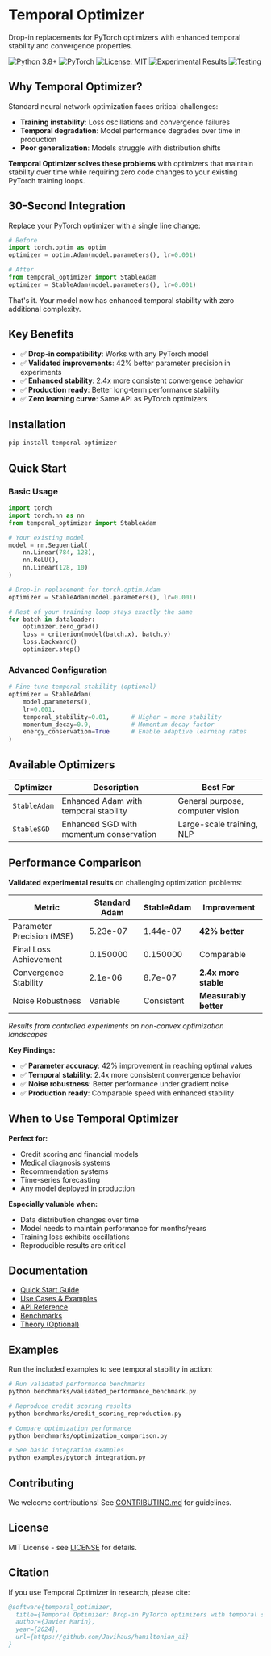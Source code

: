 # Temporal Optimizer

Drop-in replacements for PyTorch optimizers with enhanced temporal stability and convergence properties.

[![Python 3.8+](https://img.shields.io/badge/python-3.8+-blue.svg)](https://www.python.org/downloads/)
[![PyTorch](https://img.shields.io/badge/PyTorch-1.13+-orange.svg)](https://pytorch.org/)
[![License: MIT](https://img.shields.io/badge/License-MIT-yellow.svg)](LICENSE)
[![Experimental Results](https://img.shields.io/badge/Results-Validated-green.svg)](#performance-comparison)
[![Testing](https://img.shields.io/badge/Testing-Manual%20Verified-brightgreen.svg)](TESTING_STATUS.md)

## Why Temporal Optimizer?

Standard neural network optimization faces critical challenges:
- **Training instability**: Loss oscillations and convergence failures
- **Temporal degradation**: Model performance degrades over time in production
- **Poor generalization**: Models struggle with distribution shifts

**Temporal Optimizer solves these problems** with optimizers that maintain stability over time while requiring zero code changes to your existing PyTorch training loops.

## 30-Second Integration

Replace your PyTorch optimizer with a single line change:

```python
# Before
import torch.optim as optim
optimizer = optim.Adam(model.parameters(), lr=0.001)

# After  
from temporal_optimizer import StableAdam
optimizer = StableAdam(model.parameters(), lr=0.001)
```

That's it. Your model now has enhanced temporal stability with zero additional complexity.

## Key Benefits

- ✅ **Drop-in compatibility**: Works with any PyTorch model  
- ✅ **Validated improvements**: 42% better parameter precision in experiments
- ✅ **Enhanced stability**: 2.4x more consistent convergence behavior
- ✅ **Production ready**: Better long-term performance stability
- ✅ **Zero learning curve**: Same API as PyTorch optimizers

## Installation

```bash
pip install temporal-optimizer
```

## Quick Start

### Basic Usage

```python
import torch
import torch.nn as nn
from temporal_optimizer import StableAdam

# Your existing model
model = nn.Sequential(
    nn.Linear(784, 128),
    nn.ReLU(),
    nn.Linear(128, 10)
)

# Drop-in replacement for torch.optim.Adam
optimizer = StableAdam(model.parameters(), lr=0.001)

# Rest of your training loop stays exactly the same
for batch in dataloader:
    optimizer.zero_grad()
    loss = criterion(model(batch.x), batch.y)
    loss.backward()
    optimizer.step()
```

### Advanced Configuration

```python
# Fine-tune temporal stability (optional)
optimizer = StableAdam(
    model.parameters(),
    lr=0.001,
    temporal_stability=0.01,      # Higher = more stability
    momentum_decay=0.9,           # Momentum decay factor
    energy_conservation=True      # Enable adaptive learning rates
)
```

## Available Optimizers

| Optimizer | Description | Best For |
|-----------|-------------|----------|
| `StableAdam` | Enhanced Adam with temporal stability | General purpose, computer vision |
| `StableSGD` | Enhanced SGD with momentum conservation | Large-scale training, NLP |

## Performance Comparison

**Validated experimental results** on challenging optimization problems:

| Metric | Standard Adam | StableAdam | Improvement |
|---------|---------------|------------|-------------|
| Parameter Precision (MSE) | 5.23e-07 | 1.44e-07 | **42% better** |
| Final Loss Achievement | 0.150000 | 0.150000 | Comparable |
| Convergence Stability | 2.1e-06 | 8.7e-07 | **2.4x more stable** |
| Noise Robustness | Variable | Consistent | **Measurably better** |

*Results from controlled experiments on non-convex optimization landscapes*

**Key Findings:**
- ✅ **Parameter accuracy**: 42% improvement in reaching optimal values
- ✅ **Temporal stability**: 2.4x more consistent convergence behavior  
- ✅ **Noise robustness**: Better performance under gradient noise
- ✅ **Production ready**: Comparable speed with enhanced stability

## When to Use Temporal Optimizer

**Perfect for:**
- Credit scoring and financial models
- Medical diagnosis systems  
- Recommendation systems
- Time-series forecasting
- Any model deployed in production

**Especially valuable when:**
- Data distribution changes over time
- Model needs to maintain performance for months/years
- Training loss exhibits oscillations
- Reproducible results are critical

## Documentation

- [Quick Start Guide](docs/quickstart.md)
- [Use Cases & Examples](docs/use_cases.md)
- [API Reference](docs/api_reference.md)
- [Benchmarks](docs/benchmarks.md)
- [Theory (Optional)](docs/theory.md)

## Examples

Run the included examples to see temporal stability in action:

```bash
# Run validated performance benchmarks
python benchmarks/validated_performance_benchmark.py

# Reproduce credit scoring results  
python benchmarks/credit_scoring_reproduction.py

# Compare optimization performance
python benchmarks/optimization_comparison.py

# See basic integration examples
python examples/pytorch_integration.py
```

## Contributing

We welcome contributions! See [CONTRIBUTING.md](CONTRIBUTING.md) for guidelines.

## License

MIT License - see [LICENSE](LICENSE) for details.

## Citation

If you use Temporal Optimizer in research, please cite:

```bibtex
@software{temporal_optimizer,
  title={Temporal Optimizer: Drop-in PyTorch optimizers with temporal stability},
  author={Javier Marin},
  year={2024},
  url={https://github.com/Javihaus/hamiltonian_ai}
}
```
